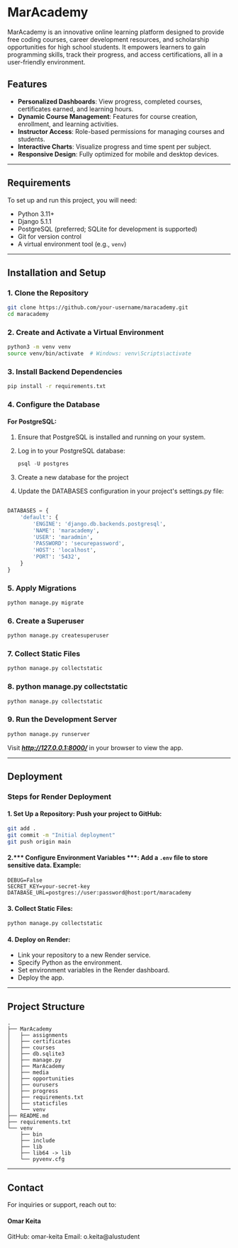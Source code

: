 
# MarAcademy

MarAcademy is an innovative online learning platform designed to provide free coding courses, career development resources, and scholarship opportunities for high school students. It empowers learners to gain programming skills, track their progress, and access certifications, all in a user-friendly environment.

## Features

- **Personalized Dashboards**: View progress, completed courses, certificates earned, and learning hours.
- **Dynamic Course Management**: Features for course creation, enrollment, and learning activities.
- **Instructor Access**: Role-based permissions for managing courses and students.
- **Interactive Charts**: Visualize progress and time spent per subject.
- **Responsive Design**: Fully optimized for mobile and desktop devices.

---

## Requirements

To set up and run this project, you will need:

- Python 3.11+
- Django 5.1.1
- PostgreSQL (preferred; SQLite for development is supported)
- Git for version control
- A virtual environment tool (e.g., `venv`)

---

## Installation and Setup

### 1. Clone the Repository
```bash
git clone https://github.com/your-username/maracademy.git
cd maracademy
```

### 2. Create and Activate a Virtual Environment

```bash
python3 -m venv venv
source venv/bin/activate  # Windows: venv\Scripts\activate
```
### 3.  Install Backend Dependencies
```bash
pip install -r requirements.txt
```

### 4. Configure the Database

#### For PostgreSQL:
1. Ensure that PostgreSQL is installed and running on your system.
2. Log in to your PostgreSQL database:
   ```sql
   psql -U postgres
   ```

3. Create a new database for the project
4. Update the DATABASES configuration in your project's settings.py file:
   
```python
   
DATABASES = {
    'default': {
        'ENGINE': 'django.db.backends.postgresql',
        'NAME': 'maracademy',
        'USER': 'maradmin',
        'PASSWORD': 'securepassword',
        'HOST': 'localhost',
        'PORT': '5432',
    }
}
```

### 5. Apply Migrations
```bash
python manage.py migrate
```

### 6. Create a Superuser
```bash
python manage.py createsuperuser
```

### 7. Collect Static Files
```bash
python manage.py collectstatic
```
### 8. python manage.py collectstatic
```bash
python manage.py collectstatic

```
### 9. Run the Development Server
```bash
python manage.py runserver
```

Visit ***http://127.0.0.1:8000/*** in your browser to view the app.

---
## Deployment
### Steps for Render Deployment
#### 1. Set Up a Repository: Push your project to GitHub:

```bash
git add .
git commit -m "Initial deployment"
git push origin main
```

#### 2.*** Configure Environment Variables ***: Add a ```.env``` file to store sensitive data. Example:
```env
DEBUG=False
SECRET_KEY=your-secret-key
DATABASE_URL=postgres://user:password@host:port/maracademy
```
#### 3. Collect Static Files:
```bash
python manage.py collectstatic
```
#### 4. Deploy on Render:
- Link your repository to a new Render service.
- Specify Python as the environment.
- Set environment variables in the Render dashboard.
- Deploy the app.


---
## Project Structure

```plaintext
.
├── MarAcademy
│   ├── assignments
│   ├── certificates
│   ├── courses
│   ├── db.sqlite3
│   ├── manage.py
│   ├── MarAcademy
│   ├── media
│   ├── opportunities
│   ├── ourusers
│   ├── progress
│   ├── requirements.txt
│   ├── staticfiles
│   └── venv
├── README.md
├── requirements.txt
└── venv
    ├── bin
    ├── include
    ├── lib
    ├── lib64 -> lib
    └── pyvenv.cfg

```
---
## Contact
For inquiries or support, reach out to:

#### Omar Keita

GitHub: omar-keita
Email: o.keita@alustudent






